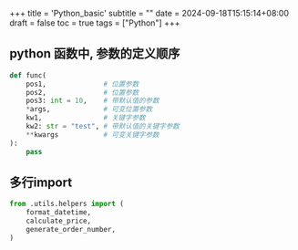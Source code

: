+++
title = 'Python_basic'
subtitle = ""
date = 2024-09-18T15:15:14+08:00
draft = false
toc = true
tags = ["Python"]
+++

## python 函数中, 参数的定义顺序

```python
def func(
    pos1,              # 位置参数
    pos2,              # 位置参数
    pos3: int = 10,    # 带默认值的参数
    *args,             # 可变位置参数
    kw1,               # 关键字参数
    kw2: str = "test", # 带默认值的关键字参数
    **kwargs           # 可变关键字参数
):
    pass

```

## 多行import

```python
from .utils.helpers import (
    format_datetime,
    calculate_price,
    generate_order_number,
)
```